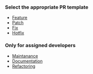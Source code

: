 <!-- 📣  SELECT PR TEMPLATE IN PREVIEW TAB  📣 -->
<!-- 📣 WE WOULD CLOSE IT IF YOU DON'T READ 📣 -->

### Select the appropriate PR template
* [Feature](?expand=1&template=FEATURE.md&title=feat%3A%20fill%20here%20the%20pr%20title)
* [Patch](?expand=1&template=PATCH.md&title=patch%3A%20fill%20here%20the%20pr%20title)
* [Fix](?expand=1&template=FIX.md&title=fix%3A%20fill%20here%20the%20pr%20title)
* [Hotfix](?expand=1&template=HOTFIX.md&title=hotfix%3A%20fill%20here%20the%20pr%20title)

### Only for assigned developers
* [Maintanance](?expand=1&template=MAINTANANCE.md&title=repo%3A%20fill%20here%20the%20pr%20title)
* [Documentation](?expand=1&template=DOCUMENTATION.md&title=docs%3A%20fill%20here%20the%20pr%20title)
* [Refactoring](?expand=1&template=REFACTORING.md&title=refactor%3A%20fill%20here%20the%20pr%20title)